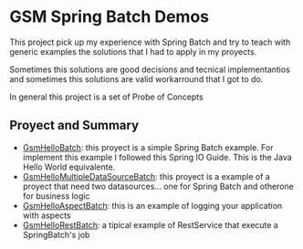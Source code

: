 # GSM Spring Batch Demos #

This project pick up my experience with Spring Batch and try to teach with generic examples the solutions that I had to apply in my proyects.

Sometimes this solutions are good decisions and tecnical implementantios and sometimes this solutions are valid workarround that I got to do.

In general this project is a set of Probe of Concepts

## Proyect and Summary ##

- [GsmHelloBatch][GsmHelloBatch]: this proyect is a simple Spring Batch example. For implement this example I followed this Spring IO Guide. This is the Java Hello World equivalente.
- [GsmHelloMultipleDataSourceBatch][GsmHelloMultipleDataSourceBatch]: this proyect is a example of a proyect that need two datasources... one for Spring Batch and otherone for business logic
- [GsmHelloAspectBatch][GsmHelloAspectBatch]: this is an example of logging your application with aspects
- [GsmHelloRestBatch][GsmHelloRestBatch]: a tipical example of RestService that execute a SpringBatch's job











[GsmHelloBatch]: https://github.com/GabrielSaiz/GsmSpringBatch/tree/master/GsmHelloBatch
[GsmHelloMultipleDataSourceBatch]: https://github.com/GabrielSaiz/GsmSpringBatch/tree/master/GsmHelloMultipleDataSourceBatch
[GsmHelloAspectBatch]: https://github.com/GabrielSaiz/GsmSpringBatch/tree/master/GsmHelloAspectBatch
[GsmHelloRestBatch]: https://github.com/GabrielSaiz/GsmSpringBatch/tree/master/GsmHelloRestBatch
